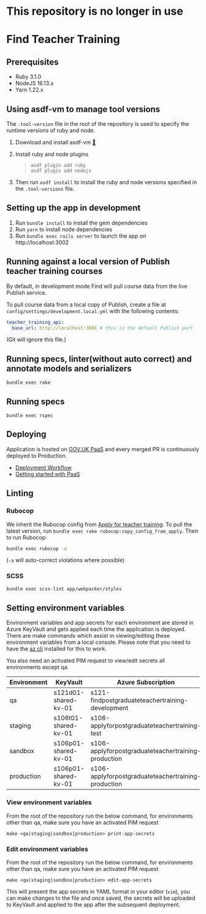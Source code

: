 
# This repository is no longer in use

# Find Teacher Training

## Prerequisites

- Ruby 3.1.0
- NodeJS 16.13.x
- Yarn 1.22.x

## Using asdf-vm to manage tool versions

The `.tool-version` file in the root of the repository is used to specify the runtime versions of ruby and node.
1. Download and install asdf-vm [🔗](https://asdf-vm.com/#/core-manage-asdf)
2. Install ruby and node plugins

    >```
    > asdf plugin add ruby
    > asdf plugin add nodejs
    >```

3. Then run `asdf install` to install the ruby and node versions specified in the `.tool-versions` file.

## Setting up the app in development

1. Run `bundle install` to install the gem dependencies
2. Run `yarn` to install node dependencies
3. Run `bundle exec rails server` to launch the app on http://localhost:3002

## Running against a local version of Publish teacher training courses

By default, in development mode Find will pull course data from the live
Publish service.

To pull course data from a local copy of Publish, create a file at
`config/settings/development.local.yml` with the following contents:

```yaml
teacher_training_api:
  base_url: http://localhost:3001 # this is the default Publish port
```

(Git will ignore this file.)

## Running specs, linter(without auto correct) and annotate models and serializers

```
bundle exec rake
```

## Running specs

```
bundle exec rspec
```

## Deploying

Application is hosted on [GOV.UK PaaS](https://www.cloud.service.gov.uk) and every merged PR is continuously deployed to Production.
- [Deployment Workflow](/docs/deployment.md)
- [Getting started with PaaS](/docs/paas.md)

## Linting

### Rubocop

We inherit the Rubocop config from [Apply for teacher training](https://github.com/DFE-Digital/apply-for-teacher-training).
To pull the latest version, run `bundle exec rake rubocop:copy_config_from_apply`. Then to run Rubocop:

```bash
bundle exec rubocop -a
```

(`-a` will auto-correct violations where possible)

### SCSS

```bash
bundle exec scss-lint app/webpacker/styles
```

## Setting environment variables

Environment variables and app secrets for each environment are stored in Azure KeyVault and gets applied each time the application is deployed. There are make commands which assist in viewing/editing these environment variables from a local console.
Please note that you need to have the [az cli](https://docs.microsoft.com/en-us/cli/azure/install-azure-cli) installed for this to work.

You also need an activated PIM request to view/edit secrets all environments except qa.

Environment | KeyVault             | Azure Subscription
----------- | -------------------- | ------ |
qa          | s121d01-shared-kv-01 | s121-findpostgraduateteachertraining-development
staging     | s106t01-shared-kv-01 | s106-applyforpostgraduateteachertraining-test
sandbox     | s106p01-shared-kv-01 | s106-applyforpostgraduateteachertraining-production
production  | s106p01-shared-kv-01 | s106-applyforpostgraduateteachertraining-production

### View environment variables

From the root of the repository run the below command, for environments other than qa, make sure you have an activated PIM request
```
make <qa|staging|sandbox|production> print-app-secrets
```

### Edit environment variables
From the root of the repository run the below command, for environments other than qa, make sure you have an activated PIM request
```
make <qa|staging|sandbox|production> edit-app-secrets
```
This will present the app secrets in YAML format in your editor (`vim`), you can make changes to the file and once saved, the secrets will be uploaded to KeyVault and applied to the app after the subsequent deployment.
